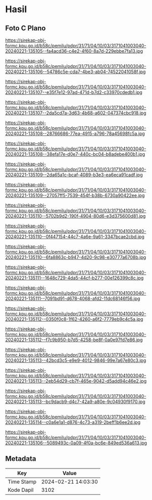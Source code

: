 # Hasil

## Foto C Plano

https://sirekap-obj-formc.kpu.go.id/b58c/pemilu/pdpr/31/71/04/10/03/3171041003040-20240221-135105--fa4acd36-c4e2-4f60-8a7d-229ebbe7fa13.jpg

https://sirekap-obj-formc.kpu.go.id/b58c/pemilu/pdpr/31/71/04/10/03/3171041003040-20240221-135106--54786c5e-cda7-4be3-ab04-74522041058f.jpg

https://sirekap-obj-formc.kpu.go.id/b58c/pemilu/pdpr/31/71/04/10/03/3171041003040-20240221-135107--e35f7e12-97ad-471d-b7d2-c33970cdedb1.jpg

https://sirekap-obj-formc.kpu.go.id/b58c/pemilu/pdpr/31/71/04/10/03/3171041003040-20240221-135107--2da5cd7a-3d63-4b68-a602-047374cbc918.jpg

https://sirekap-obj-formc.kpu.go.id/b58c/pemilu/pdpr/31/71/04/10/03/3171041003040-20240221-135108--28766686-77ea-4915-a796-78a45698fc5a.jpg

https://sirekap-obj-formc.kpu.go.id/b58c/pemilu/pdpr/31/71/04/10/03/3171041003040-20240221-135108--38efa17e-d0e7-440c-bc04-b8adebe400b1.jpg

https://sirekap-obj-formc.kpu.go.id/b58c/pemilu/pdpr/31/71/04/10/03/3171041003040-20240221-135109--2da65a1c-bcaf-4089-b3e3-ea6eca91cadf.jpg

https://sirekap-obj-formc.kpu.go.id/b58c/pemilu/pdpr/31/71/04/10/03/3171041003040-20240221-135109--27057ff5-7539-454f-b38b-6730a90422ee.jpg

https://sirekap-obj-formc.kpu.go.id/b58c/pemilu/pdpr/31/71/04/10/03/3171041003040-20240221-135110--5702b9d2-190f-4904-80d6-e3d375600d81.jpg

https://sirekap-obj-formc.kpu.go.id/b58c/pemilu/pdpr/31/71/04/10/03/3171041003040-20240221-135110--0f447154-44c7-4a6e-9a61-3347bcae2cbd.jpg

https://sirekap-obj-formc.kpu.go.id/b58c/pemilu/pdpr/31/71/04/10/03/3171041003040-20240221-135110--6fa8863c-b947-4d20-9c98-e30777a6708b.jpg

https://sirekap-obj-formc.kpu.go.id/b58c/pemilu/pdpr/31/71/04/10/03/3171041003040-20240221-135111--1648c729-4da5-44cf-b277-00e126399c8c.jpg

https://sirekap-obj-formc.kpu.go.id/b58c/pemilu/pdpr/31/71/04/10/03/3171041003040-20240221-135111--7091bd91-d678-4068-afd2-11dc68146f56.jpg

https://sirekap-obj-formc.kpu.go.id/b58c/pemilu/pdpr/31/71/04/10/03/3171041003040-20240221-135112--0350f0c8-1f62-4260-a6f2-7779eb9c4c5a.jpg

https://sirekap-obj-formc.kpu.go.id/b58c/pemilu/pdpr/31/71/04/10/03/3171041003040-20240221-135112--f7c9b950-b7d5-4258-be8f-0a0e97fd7e86.jpg

https://sirekap-obj-formc.kpu.go.id/b58c/pemilu/pdpr/31/71/04/10/03/3171041003040-20240221-135113--42bcd3c5-e9e9-4012-9846-99e7a67e80c3.jpg

https://sirekap-obj-formc.kpu.go.id/b58c/pemilu/pdpr/31/71/04/10/03/3171041003040-20240221-135113--2eb54d29-cb7f-465e-9042-d5add94c46e2.jpg

https://sirekap-obj-formc.kpu.go.id/b58c/pemilu/pdpr/31/71/04/10/03/3171041003040-20240221-135113--bc9dacb9-d4c7-42a9-a80e-9c04930f9170.jpg

https://sirekap-obj-formc.kpu.go.id/b58c/pemilu/pdpr/31/71/04/10/03/3171041003040-20240221-135114--c0a6e1a1-d876-4c73-a319-2beff1b6ee2d.jpg

https://sirekap-obj-formc.kpu.go.id/b58c/pemilu/pdpr/31/71/04/10/03/3171041003040-20240221-135106--5089493c-0a09-4f0a-bc6e-849ed536a613.jpg


## Metadata

| Key        | Value               |
| ---------- | ------------------- |
| Time Stamp | 2024-02-21 14:03:30 |
| Kode Dapil | 3102                |



